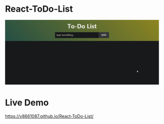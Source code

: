 # React-ToDo-List
<img src="React-ToDo-List.gif" />

# Live Demo
https://v8661087.github.io/React-ToDo-List/